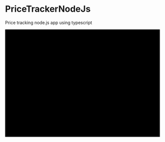 # PriceTrackerNodeJs
Price tracking node.js app using typescript



![alt text](https://github.com/NileshSP/PriceTrackerNodeJs/blob/master/screenshot.gif "Working example..")
